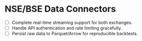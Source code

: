 # NSE/BSE Data Connectors

- [ ] Complete real-time streaming support for both exchanges.
- [ ] Handle API authentication and rate limiting gracefully.
- [ ] Persist raw data to Parquet/Arrow for reproducible backtests.
